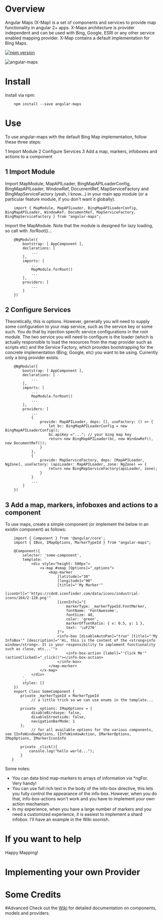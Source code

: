 # Overview
Angular Maps (X-Map) is a set of components and services to provide map functionality in angular 2+ apps. X-Maps architecture is provider independent and can be used with Bing, Google, ESRI or any other service enabled mapping provider. X-Map contains a default implementation for Bing Maps.

[![npm version](https://badge.fury.io/js/%40agm%2Fcore.svg)](https://www.npmjs.com/package/angular-maps)

![angular-maps](https://img.shields.io/npm/dm/angular-maps.svg)  

# Install
Install via npm:

```
    npm install --save angular-maps
```

# Use
To use angular-maps with the default Bing Map implementation, follow these three steps:

1 Import Module
2 Configure Services
3 Add a map, markers, infoboxes and actions to a component

## 1 Import Module

Import MapModule, MapAPILoader, BingMapAPILoaderConfig, BingMapAPILoader, WindowRef, DocumentRef, MapServiceFactory and BingMapServiceFactory (yeah, I know...) in your main app module (or a particular feature module, if you don't want it globally). 

```
    import { MapModule, MapAPILoader, BingMapAPILoaderConfig, BingMapAPILoader, WindowRef, DocumentRef, MapServiceFactory, BingMapServiceFactory } from "angular-maps";
```

Import the MapModule. Note that the module is designed for lazy loading, so call with .forRoot()...

```
    @NgModule({
        bootstrap: [ AppComponent ],
        declarations: [
            ...
        ],
        imports: [
            ...
            MapModule.forRoot()
            ...
        ],
        providers: [
            ...
        ]
    })
```
## 2 Configure Services

Theoretically, this is options. However, generally you will need to supply some configuration to your map service, such as the service key or some such. You do that by injection specifc 
service configurations in the root module. The two service you will need to configure 
is the loader (which is actually responsible to load the resources from the map provider such as scripts etc) and the Service Factory, which provides bootstrapping for the concrete implementation
(Bing, Google, etc) you want to be using. Currently only a bing provider exists. 

```
    @NgModule({
        bootstrap: [ AppComponent ],
        declarations: [
            ...
        ],
        imports: [
            ...
            MapModule.forRoot()
            ...
        ],
        providers: [
            ...
            {
                provide: MapAPILoader, deps: [], useFactory: () => {
                    let bc: BingMapAPILoaderConfig = new BingMapAPILoaderConfig();
                    bc.apiKey ="..."; // your bing map key
                    return new BingMapAPILoader(bc, new WindowRef(), new DocumentRef());
                }
            },
            {
                provide: MapServiceFactory, deps: [MapAPILoader, NgZone], useFactory: (apiLoader: MapAPILoader, zone: NgZone) => {
                    return new BingMapServiceFactory(apiLoader, zone);
                }
            }
            ...
        ]
    })
```

## 3 Add a map, markers, infoboxes and actions to a component

To use maps, create a simple component (or implement the below in an existin component) as follows:

```
    import { Component } from '@angular/core';
    import { IBox, IMapOptions, MarkerTypeId } from "angular-maps";
    
    @Component({
        selector: 'some-component',
        template: `
            <div style="height: 500px">
                <x-map #xmap [Options]="_options">
                    <map-marker
                        [latitude]="30" 
                        [longitude]="90" 
                        [title]="'My Marker'" 
                        [iconUrl]="'https://cdn0.iconfinder.com/data/icons/industrial-icons/164/2-128.png'" 
                        [iconInfo]="{
                            markerType: _markerTypeId.FontMarker,
                            fontName: 'FontAwesome',
                            fontSize: 48,
                            color: 'green',
                            markerOffsetRatio: { x: 0.5, y: 1 },
                            text: '\uF276'
                        }"> 
                        <info-box [disableAutoPan]="true" [title]="'My InfoBox'" [description]="'Hi, this is the content of the <strong>info window</strong>. It is your responsibility to implement functionality such as close, etc...'">
                            <info-box-action [label]="'Click Me'" (actionClicked)="_click()"></info-box-action>
                        </info-box>   
                    </map-marker>
                </x-map>
            </div>
        `,
        styles: []
    })
    export class SomeComponent {
       private _markerTypeId = MarkerTypeId 
            // a little trick so we can use enums in the template...

       private _options: IMapOptions = {
            disableBirdseye: false,
            disableStreetside: false,
            navigationBarMode: 1
       };
            // for all available options for the various components, see IInfoWindowOptions, IInfoWindowAction, IMarkerOptions, IMapOptions, IMarkerIconInfo

       private _click(){
           console.log("hello world...");
       }
   }
```

Some notes:

- You can data bind map-markers to arrays of information via *ngFor. Very handy!
- You can use full rich text in the body of the info-box directive, this lets you fully control the appearance of the info-box. However, when you do that, info-box-actions won't work and you have to implement your own action mechanism.
- In my experience, when you have a large number of markers and you need a customized experience, it is easiest to implement a shard infobox. I'll have an example in the Wiki soonish. 

# If you want to help

Happy Mapping!

# Implementing your own Provider

# Some Credits

#Advanced
Check out the [Wiki](../../wiki) for detailed documentation on components, models and providers. 